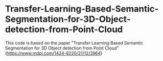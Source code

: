 # Transfer-Learning-Based-Semantic-Segmentation-for-3D-Object-detection-from-Point-Cloud
This code is based on the paper "Transfer Learning Based Semantic Segmentation for 3D Object detection from Point Cloud" (https://www.mdpi.com/1424-8220/21/12/3964)

